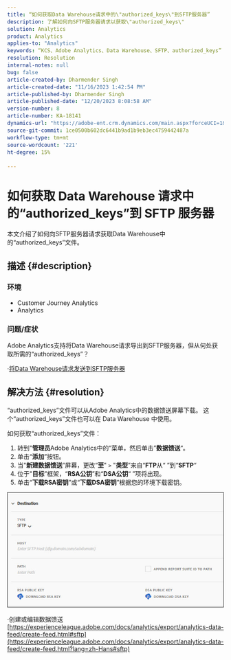 ```yaml
---
title: “如何获取Data Warehouse请求中的\"authorized_keys\"到SFTP服务器”
description: 了解如何向SFTP服务器请求以获取\"authorized_keys\"
solution: Analytics
product: Analytics
applies-to: "Analytics"
keywords: “KCS、Adobe Analytics、Data Warehouse、SFTP、authorized_keys”
resolution: Resolution
internal-notes: null
bug: false
article-created-by: Dharmender Singh
article-created-date: "11/16/2023 1:42:54 PM"
article-published-by: Dharmender Singh
article-published-date: "12/20/2023 8:08:58 AM"
version-number: 8
article-number: KA-18141
dynamics-url: "https://adobe-ent.crm.dynamics.com/main.aspx?forceUCI=1&pagetype=entityrecord&etn=knowledgearticle&id=7fa03007-8684-ee11-8179-6045bd0063aa"
source-git-commit: 1ce0500b602dc6441b9ad1b9eb3ec4759442487a
workflow-type: tm+mt
source-wordcount: '221'
ht-degree: 15%

---
```


# 如何获取 Data Warehouse 请求中的“authorized_keys”到 SFTP 服务器


本文介绍了如何向SFTP服务器请求获取Data Warehouse中的“authorized_keys”文件。

## 描述 {#description}


### 环境

- Customer Journey Analytics
- Analytics


### <b>问题/症状</b>

Adobe Analytics支持将Data Warehouse请求导出到SFTP服务器，但从何处获取所需的“authorized_keys”？

·[将Data Warehouse请求发送到SFTP服务器](https://experienceleague.adobe.com/docs/analytics/export/ftp-and-sftp/secure-file-transfer-protocol/ftp-sftp-dw.html?lang=zh-Hans)


## 解决方法 {#resolution}


“authorized_keys”文件可以从Adobe Analytics中的数据馈送屏幕下载。 这个“authorized_keys”文件也可以在 Data Warehouse 中使用。

如何获取“authorized_keys”文件：

1. 转到&quot;<b>管理员</b>Adobe Analytics中的“菜单，然后单击”<b>数据馈送</b>“。
2. 单击“<b>添加</b>”按钮。
3. 当&quot;<b>新建数据馈送</b>”屏幕，更改“<b>至</b>&quot; `>`  &quot;<b>类型</b>”来自“<b>FTP</b>从“ ”到“<b>SFTP</b>“
4. 位于&quot;<b>目标</b>”框架，“<b>RSA公钥</b>”和“<b>DSA公钥</b>“ ”项将出现。
5. 单击“<b>下载RSA密钥</b>”或“<b>下载DSA密钥</b>”根据您的环境下载密钥。


![](assets/50e37472-899b-ec11-b400-00224805a4ef.png)

·创建或编辑数据馈送
[https://experienceleague.adobe.com/docs/analytics/export/analytics-data-feed/create-feed.html#sftp](https://experienceleague.adobe.com/docs/analytics/export/analytics-data-feed/create-feed.html?lang=zh-Hans#sftp)
